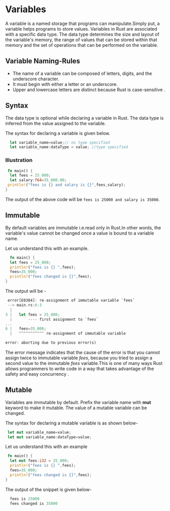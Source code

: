# Variables

A variable is a named storage that  programs can manipulate.Simply put, a variable helps programs to store values.
Variables in Rust are associated with a specific data type. The data type determines the size and layout of the variable's memory, the range of values that can be stored within that memory and the set of operations that can be performed on the variable.

## Variable Naming-Rules

- The name of a variable can be composed of letters, digits, and the underscore character.
- It must begin with either a letter or an underscore.
- Upper and lowercase letters are distinct because Rust is case-sensitive .

## Syntax

The data type is optional while declaring a variable in Rust. The data type is inferred from the value assigned to the variable.

The syntax for declaring a variable is given below.

```rust
  let variable_name=value;// no type specified
  let variable_name:dataType = value; //type specified
```

### Illustration

```rust
 fn main() {
  let fees = 25_000;
  let salary:f64=35_000.00;
 println!("fees is {} and salary is {}",fees,salary);
}

```

The output of the above code will be `fees is 25000 and salary is 35000`.

## Immutable

By default variables are immutable i.e.read only in Rust.In other words, the variable's value cannot be changed once a value is bound to a variable name.

Let us understand this with an example.

```rust
  fn main() {
  let fees = 25_000;
  println!("fees is {} ",fees);
  fees=35_000;
  println!("fees changed is {}",fees);
}

```

The output will be -

```rust
 error[E0384]: re-assignment of immutable variable `fees`
 --> main.rs:6:3
  |
3 |   let fees = 25_000;
  |       ---- first assignment to `fees`
...
6 |   fees=35_000;
  |   ^^^^^^^^^^^ re-assignment of immutable variable

error: aborting due to previous error(s)

```

The error message indicates that the cause of the error is that you cannot assign twice to immutable variable *fees*, because you tried to assign a second value to the immutable *fees* variable.This is one of many ways Rust allows programmers to  write  code in a way that takes advantage of the safety and easy concurrency .

## Mutable

Variables are immutable by default.
Prefix the variable name with **mut** keyword to make it mutable. The value of a mutable variable can be changed.

The syntax for declaring a mutable variable is as shown below-

```rust
 let mut variable_name=value;
 let mut variable_name:dataType=value;
```

Let us understand this with an example

```rust
 fn main() {
  let mut fees:i32 = 25_000;
  println!("fees is {} ",fees);
  fees=35_000;
  println!("fees changed is {}",fees);
}

```

The output of the snippet is  given below-

```rust
  fees is 25000
  fees changed is 35000
```